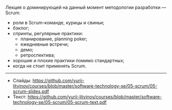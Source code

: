 Лекция о доминирующей на данный момент методологии разработки — Scrum:
- роли в Scrum-команде, курицы и свиньи;
- бэклог;
- спринты, регулярные практики:
  - планирование, planning poker;
  - ежедневные встречи;
  - демо;
  - ретроспектива;
- хорошие и плохие практики помимо стандартных;
- когда не стоит применять Scrum.

---

- Слайды: https://github.com/yurii-litvinov/courses/blob/master/software-technology-se/05-scrum/05-scrum-slides.pdf
- Текст: https://github.com/yurii-litvinov/courses/blob/master/software-technology-se/05-scrum/05-scrum-text.pdf 